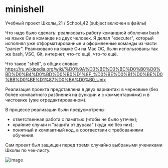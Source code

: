 # minishell
Учебный проект Школы_21 / School_42 (subject включен в файлы)

Что надо было сделать: реализовать работу командной оболочки bash на языке Си в команде из двух человек. Я делал "executer", который исполнял уже отформатированные и оформленные команды из части "parser".
Реализовано на языке Си на Mac OC, были использованы так же bash, VSC, Git, интернет, что-то ещё, что-то ещё.

Что такое "shell", в общих словах: https://ru.wikipedia.org/wiki/%D0%9A%D0%BE%D0%BC%D0%B0%D0%BD%D0%B4%D0%BD%D0%B0%D1%8F_%D0%BE%D0%B1%D0%BE%D0%BB%D0%BE%D1%87%D0%BA%D0%B0_Unix

Реализация проекта представлена в двух вариантах: в черновике (без более компактного разбиения на функции и с комментариями) и в чистовике (уже отредактированном).

В процессе реализации были предусмотрены: 
- ответственная работа с памятью (чтобы не было утечек);
- крайние случаи и "защита от дурака" (куда же без них);
- понятный и компактный код, в соотвествии с требованиями обучения.

Сам проект был защищен перед тремя случайно выбраными учениками Школы по чек-листу.

![image](https://user-images.githubusercontent.com/107763382/234956550-89cb6482-0aeb-4df0-90d2-11f7e27a7f5c.png)
